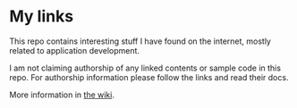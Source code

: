 # My links

This repo contains interesting stuff I have found on the internet, mostly related to application development.

I am not claiming authorship of any linked contents or sample code in this repo. For authorship information please follow the links and read their docs.

More information in [the wiki](/wiki).
